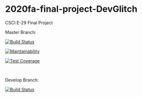 # 2020fa-final-project-DevGlitch
CSCI E-29 Final Project

Master Branch:

[![Build Status](https://travis-ci.com/csci-e-29/2020fa-final-project-DevGlitch.svg?token=Zkp91rXxpJ5uUx6z1KPg&branch=master)](https://travis-ci.com/csci-e-29/2020fa-final-project-DevGlitch)

[![Maintainability](https://api.codeclimate.com/v1/badges/0668bd3bd251450e389a/maintainability)](https://codeclimate.com/repos/5fc9bfb887e70001b500bf51/maintainability)

[![Test Coverage](https://api.codeclimate.com/v1/badges/0668bd3bd251450e389a/test_coverage)](https://codeclimate.com/repos/5fc9bfb887e70001b500bf51/test_coverage)

<br>

Develop Branch:

[![Build Status](https://travis-ci.com/csci-e-29/2020fa-final-project-DevGlitch.svg?token=Zkp91rXxpJ5uUx6z1KPg&branch=develop)](https://travis-ci.com/csci-e-29/2020fa-final-project-DevGlitch)